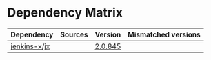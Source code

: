 # Dependency Matrix

Dependency | Sources | Version | Mismatched versions
---------- | ------- | ------- | -------------------
[jenkins-x/jx](https://github.com/jenkins-x/jx.git) |  | [2.0.845](https://github.com/jenkins-x/jx/releases/tag/v2.0.845) | 
